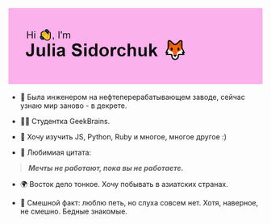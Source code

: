 ![](https://github.com/JuliSid/JuliSid/blob/main/header.png)


- 💼 Была инженером на нефтеперерабатывающем заводе, сейчас узнаю мир заново - в декрете.

- 👩‍🎓 Студентка GeekBrains.

- 🤔 Хочу изучить JS, Python, Ruby и многое, многое другое :)

- 💬 Любимиая цитата:

> **_Мечты не работают, пока вы не работаeте._**

- 🌍 Восток дело тонкое. Хочу побывать в азиатских странах.

- 🙉 Смешной факт: люблю петь, но слуха совсем нет. Хотя, наверное, не смешно. Бедные знакомые.



